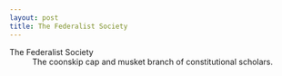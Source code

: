 ```yaml
---
layout: post
title: The Federalist Society
---
```


<dl>
  <dt>The Federalist Society</dt>
  <dd>The coonskip cap and musket branch of constitutional scholars.</dd>
</dl>


<a href="https://brid.gy/publish/twitter"></a>
